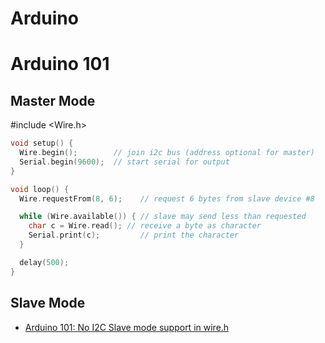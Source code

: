 # Arduino


# Arduino 101

## Master Mode


#include <Wire.h>

```c
void setup() {
  Wire.begin();        // join i2c bus (address optional for master)
  Serial.begin(9600);  // start serial for output
}

void loop() {
  Wire.requestFrom(8, 6);    // request 6 bytes from slave device #8

  while (Wire.available()) { // slave may send less than requested
    char c = Wire.read(); // receive a byte as character
    Serial.print(c);         // print the character
  }

  delay(500);
}
```

## Slave Mode

- [Arduino 101: No I2C Slave mode support in wire.h](https://github.com/01org/corelibs-arduino101/issues/112)


